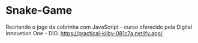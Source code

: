 # Snake-Game
Recriando o jogo da cobrinha com JavaScript - curso oferecido pela Digital Innovetion One - DIO.
https://practical-kilby-081c7a.netlify.app/
